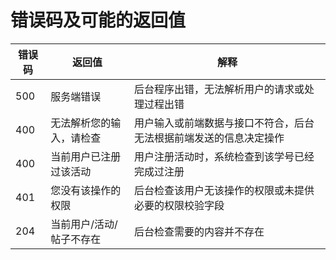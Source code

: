 # 错误码及可能的返回值

|错误码|返回值|解释|
|-|-|-|
|500|服务端错误|后台程序出错，无法解析用户的请求或处理过程出错|
|400|无法解析您的输入，请检查|用户输入或前端数据与接口不符合，后台无法根据前端发送的信息决定操作|
|400|当前用户已注册过该活动|用户注册活动时，系统检查到该学号已经完成过注册|
|401|您没有该操作的权限|后台检查该用户无该操作的权限或未提供必要的权限校验字段|
|204|当前用户/活动/帖子不存在|后台检查需要的内容并不存在|